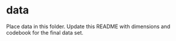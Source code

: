 # data

Place data in this folder. Update this README with dimensions and codebook for the final data set.

